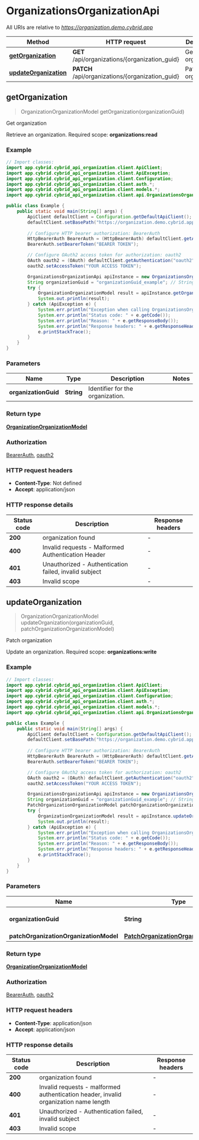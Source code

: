 # OrganizationsOrganizationApi

All URIs are relative to *https://organization.demo.cybrid.app*

Method | HTTP request | Description
------------- | ------------- | -------------
[**getOrganization**](OrganizationsOrganizationApi.md#getOrganization) | **GET** /api/organizations/{organization_guid} | Get organization
[**updateOrganization**](OrganizationsOrganizationApi.md#updateOrganization) | **PATCH** /api/organizations/{organization_guid} | Patch organization



## getOrganization

> OrganizationOrganizationModel getOrganization(organizationGuid)

Get organization

Retrieve an organization.  Required scope: **organizations:read**

### Example

```java
// Import classes:
import app.cybrid.cybrid_api_organization.client.ApiClient;
import app.cybrid.cybrid_api_organization.client.ApiException;
import app.cybrid.cybrid_api_organization.client.Configuration;
import app.cybrid.cybrid_api_organization.client.auth.*;
import app.cybrid.cybrid_api_organization.client.models.*;
import app.cybrid.cybrid_api_organization.client.api.OrganizationsOrganizationApi;

public class Example {
    public static void main(String[] args) {
        ApiClient defaultClient = Configuration.getDefaultApiClient();
        defaultClient.setBasePath("https://organization.demo.cybrid.app");
        
        // Configure HTTP bearer authorization: BearerAuth
        HttpBearerAuth BearerAuth = (HttpBearerAuth) defaultClient.getAuthentication("BearerAuth");
        BearerAuth.setBearerToken("BEARER TOKEN");

        // Configure OAuth2 access token for authorization: oauth2
        OAuth oauth2 = (OAuth) defaultClient.getAuthentication("oauth2");
        oauth2.setAccessToken("YOUR ACCESS TOKEN");

        OrganizationsOrganizationApi apiInstance = new OrganizationsOrganizationApi(defaultClient);
        String organizationGuid = "organizationGuid_example"; // String | Identifier for the organization.
        try {
            OrganizationOrganizationModel result = apiInstance.getOrganization(organizationGuid);
            System.out.println(result);
        } catch (ApiException e) {
            System.err.println("Exception when calling OrganizationsOrganizationApi#getOrganization");
            System.err.println("Status code: " + e.getCode());
            System.err.println("Reason: " + e.getResponseBody());
            System.err.println("Response headers: " + e.getResponseHeaders());
            e.printStackTrace();
        }
    }
}
```

### Parameters


Name | Type | Description  | Notes
------------- | ------------- | ------------- | -------------
 **organizationGuid** | **String**| Identifier for the organization. |

### Return type

[**OrganizationOrganizationModel**](OrganizationOrganizationModel.md)

### Authorization

[BearerAuth](../README.md#BearerAuth), [oauth2](../README.md#oauth2)

### HTTP request headers

- **Content-Type**: Not defined
- **Accept**: application/json


### HTTP response details
| Status code | Description | Response headers |
|-------------|-------------|------------------|
| **200** | organization found |  -  |
| **400** | Invalid requests - Malformed Authentication Header |  -  |
| **401** | Unauthorized - Authentication failed, invalid subject |  -  |
| **403** | Invalid scope |  -  |


## updateOrganization

> OrganizationOrganizationModel updateOrganization(organizationGuid, patchOrganizationOrganizationModel)

Patch organization

Update an organization.  Required scope: **organizations:write**

### Example

```java
// Import classes:
import app.cybrid.cybrid_api_organization.client.ApiClient;
import app.cybrid.cybrid_api_organization.client.ApiException;
import app.cybrid.cybrid_api_organization.client.Configuration;
import app.cybrid.cybrid_api_organization.client.auth.*;
import app.cybrid.cybrid_api_organization.client.models.*;
import app.cybrid.cybrid_api_organization.client.api.OrganizationsOrganizationApi;

public class Example {
    public static void main(String[] args) {
        ApiClient defaultClient = Configuration.getDefaultApiClient();
        defaultClient.setBasePath("https://organization.demo.cybrid.app");
        
        // Configure HTTP bearer authorization: BearerAuth
        HttpBearerAuth BearerAuth = (HttpBearerAuth) defaultClient.getAuthentication("BearerAuth");
        BearerAuth.setBearerToken("BEARER TOKEN");

        // Configure OAuth2 access token for authorization: oauth2
        OAuth oauth2 = (OAuth) defaultClient.getAuthentication("oauth2");
        oauth2.setAccessToken("YOUR ACCESS TOKEN");

        OrganizationsOrganizationApi apiInstance = new OrganizationsOrganizationApi(defaultClient);
        String organizationGuid = "organizationGuid_example"; // String | Identifier for the organization.
        PatchOrganizationOrganizationModel patchOrganizationOrganizationModel = new PatchOrganizationOrganizationModel(); // PatchOrganizationOrganizationModel | 
        try {
            OrganizationOrganizationModel result = apiInstance.updateOrganization(organizationGuid, patchOrganizationOrganizationModel);
            System.out.println(result);
        } catch (ApiException e) {
            System.err.println("Exception when calling OrganizationsOrganizationApi#updateOrganization");
            System.err.println("Status code: " + e.getCode());
            System.err.println("Reason: " + e.getResponseBody());
            System.err.println("Response headers: " + e.getResponseHeaders());
            e.printStackTrace();
        }
    }
}
```

### Parameters


Name | Type | Description  | Notes
------------- | ------------- | ------------- | -------------
 **organizationGuid** | **String**| Identifier for the organization. |
 **patchOrganizationOrganizationModel** | [**PatchOrganizationOrganizationModel**](PatchOrganizationOrganizationModel.md)|  |

### Return type

[**OrganizationOrganizationModel**](OrganizationOrganizationModel.md)

### Authorization

[BearerAuth](../README.md#BearerAuth), [oauth2](../README.md#oauth2)

### HTTP request headers

- **Content-Type**: application/json
- **Accept**: application/json


### HTTP response details
| Status code | Description | Response headers |
|-------------|-------------|------------------|
| **200** | organization found |  -  |
| **400** | Invalid requests - malformed authentication header, invalid organization name length |  -  |
| **401** | Unauthorized - Authentication failed, invalid subject |  -  |
| **403** | Invalid scope |  -  |

